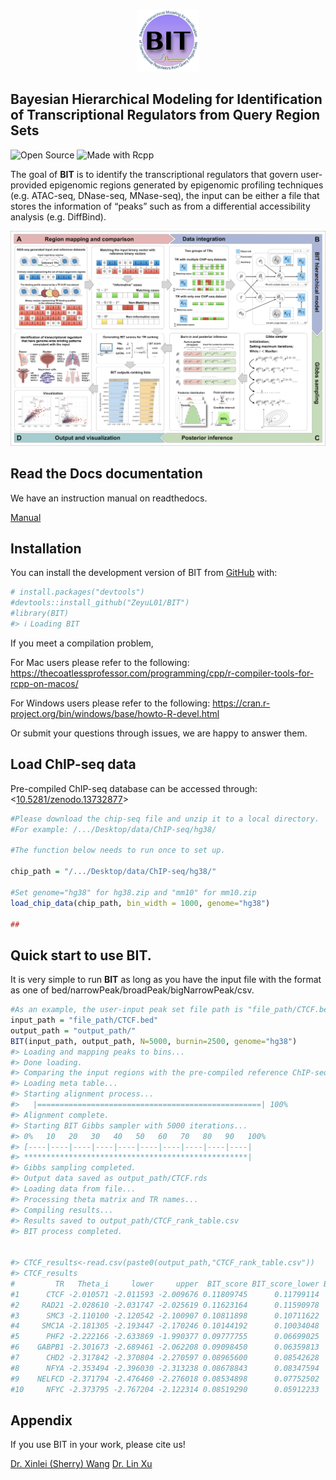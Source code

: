 
<!-- README.md is generated from README.Rmd. Please edit that file -->

<!-- badges: start -->
<!-- badges: end -->

<p align="center" width="100%">
  <img src="/docs/images/Logo.png" alt="Description" width="100"/>
</p>

## Bayesian Hierarchical Modeling for Identification of Transcriptional Regulators from Query Region Sets
![Open Source](https://img.shields.io/badge/Open%20Source-Yes-brightgreen.svg) ![Made with Rcpp](https://img.shields.io/badge/Made%20with-Rcpp-1f425f.svg)

The goal of **BIT** is to identify the transcriptional regulators that govern user-provided epigenomic regions generated by epigenomic profiling techniques (e.g. ATAC-seq, DNase-seq, MNase-seq), the input can be either a file that stores the information of “peaks” such as from a differential accessibility analysis (e.g. DiffBind).

![BIT](inst/Figure_1.png)

## Read the Docs documentation
We have an instruction manual on readthedocs.

[Manual](https://bitbayesian-identification-of-transcriptional-regulators.readthedocs.io/en/latest/)

## Installation

You can install the development version of BIT from
[GitHub](https://github.com/ZeyuL01/BIT) with:

``` r
# install.packages("devtools")
#devtools::install_github("ZeyuL01/BIT")
#library(BIT)
#> ℹ Loading BIT
```

If you meet a compilation problem,

For Mac users please refer to the following:
<https://thecoatlessprofessor.com/programming/cpp/r-compiler-tools-for-rcpp-on-macos/>

For Windows users please refer to the following:
<https://cran.r-project.org/bin/windows/base/howto-R-devel.html>

Or submit your questions through issues, we are happy to answer them.

## Load ChIP-seq data

Pre-compiled ChIP-seq database can be accessed through:
<[10.5281/zenodo.13732877](https://smu.box.com/s/dswrvsz4chh7ygkjpwdq3lex2gvrz2gi)>

``` r
#Please download the chip-seq file and unzip it to a local directory.
#For example: /.../Desktop/data/ChIP-seq/hg38/

#The function below needs to run once to set up.

chip_path = "/.../Desktop/data/ChIP-seq/hg38/"

#Set genome="hg38" for hg38.zip and "mm10" for mm10.zip
load_chip_data(chip_path, bin_width = 1000, genome="hg38")

##
```

## Quick start to use BIT.

It is very simple to run **BIT** as long as you have the input file with the format as one of 
bed/narrowPeak/broadPeak/bigNarrowPeak/csv.

``` r
#As an example, the user-input peak set file path is "file_path/CTCF.bed"
input_path = "file_path/CTCF.bed"
output_path = "output_path/"
BIT(input_path, output_path, N=5000, burnin=2500, genome="hg38")
#> Loading and mapping peaks to bins...
#> Done loading.
#> Comparing the input regions with the pre-compiled reference ChIP-seq data, using a bin width of 1000 bps...
#> Loading meta table...
#> Starting alignment process...
#>   |==================================================| 100%
#> Alignment complete.
#> Starting BIT Gibbs sampler with 5000 iterations...
#> 0%   10   20   30   40   50   60   70   80   90   100%
#> [----|----|----|----|----|----|----|----|----|----|
#> **************************************************|
#> Gibbs sampling completed.
#> Output data saved as output_path/CTCF.rds
#> Loading data from file...
#> Processing theta matrix and TR names...
#> Compiling results...
#> Results saved to output_path/CTCF_rank_table.csv
#> BIT process completed.


#> CTCF_results<-read.csv(paste0(output_path,"CTCF_rank_table.csv"))
#> CTCF_results
#         TR   Theta_i     lower     upper  BIT_score BIT_score_lower BIT_score_upper Rank
#1      CTCF -2.010571 -2.011593 -2.009676 0.11809745      0.11799114      0.11819079    1
#2     RAD21 -2.028610 -2.031747 -2.025619 0.11623164      0.11590978      0.11653925    2
#3      SMC3 -2.110100 -2.120542 -2.100907 0.10811898      0.10711622      0.10900866    3
#4     SMC1A -2.181305 -2.193447 -2.170246 0.10144192      0.10034048      0.10245443    4
#5      PHF2 -2.222166 -2.633869 -1.990377 0.09777755      0.06699025      0.12021697    5
#6    GABPB1 -2.301673 -2.689461 -2.062208 0.09098450      0.06359813      0.11282466    6
#7      CHD2 -2.317842 -2.370804 -2.270597 0.08965600      0.08542628      0.09358759    7
#8      NFYA -2.353494 -2.396030 -2.313238 0.08678843      0.08347594      0.09003250    8
#9    NELFCD -2.371794 -2.476460 -2.276018 0.08534898      0.07752502      0.09312872    9
#10     NFYC -2.373795 -2.767204 -2.122314 0.08519290      0.05912233      0.10694685   10
```

## Appendix
If you use BIT in your work, please cite us!

[Dr. Xinlei (Sherry) Wang](https://www.uta.edu/academics/faculty/profile?username=wangx9)
[Dr. Lin Xu](https://qbrc.swmed.edu/labs/xulab/)


